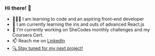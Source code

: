 <h3> Hi there! 👋</h3>
<p>
<ul>
<li>👩🏼‍💻 I am learning to code and an aspiring front-end developer</li>
<li>🌱 I am currently learning the ins and outs of advanced React.js</li>
<li>🔭 I'm currently working on SheCodes monthly challenges and my Coursera Cert.</li>
  <li>📫 Reach me on <a href="https://www.linkedin.com/in/doyonlaura" target="_blank">LinkedIn </li>
  <li>🔍 Stay tuned for my next project!</li>
</ul>
